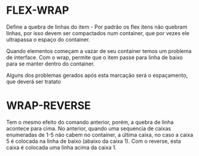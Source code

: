 # FLEX-WRAP

Define a quebra de linhas do item - Por padrão os flex itens não quebram linhas, por isso devem ser compactados num container, que por vezes ele ultrapassa o espaço do container.

Quando elementos começam a vazar de seu container temos um problema de interface. Com o wrap, permite que o item passe para linha de baixo para se manter dentro do container.

Alguns dos problemas gerados após esta marcação será o espaçamento, que deverá ser tratato



# WRAP-REVERSE

Tem o mesmo efeito do comando anterior, porém, a quebra de linha acontece para cima. No anterior, quando uma sequencia de caixas enumeradas de 1-5 não cabem no container, a última caixa, no caso a caixa 5 é colocada na linha de baixo (abaixo da caixa 1). Com o reverse, esta caixa é colocada uma linha acima da caixa 1.

